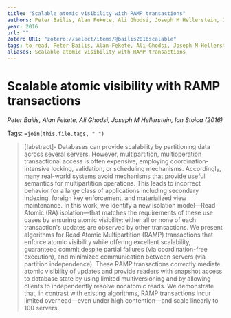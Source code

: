 ```yaml
---
title: "Scalable atomic visibility with RAMP transactions"
authors: Peter Bailis, Alan Fekete, Ali Ghodsi, Joseph M Hellerstein, Ion Stoica
year: 2016
url: ""
Zotero URI: "zotero://select/items/@bailis2016scalable"
tags: to-read, Peter-Bailis, Alan-Fekete, Ali-Ghodsi, Joseph M-Hellerstein, Ion-Stoica
aliases: Scalable atomic visibility with RAMP transactions
---
```


# Scalable atomic visibility with RAMP transactions  
_Peter Bailis, Alan Fekete, Ali Ghodsi, Joseph M Hellerstein, Ion Stoica (2016)_

Tags: `=join(this.file.tags, " ")`

> [!abstract]-
> Databases can provide scalability by partitioning data across several servers. However, multipartition, multioperation transactional access is often expensive, employing coordination-intensive locking, validation, or scheduling mechanisms. Accordingly, many real-world systems avoid mechanisms that provide useful semantics for multipartition operations. This leads to incorrect behavior for a large class of applications including secondary indexing, foreign key enforcement, and materialized view maintenance. In this work, we identify a new isolation model—Read Atomic (RA) isolation—that matches the requirements of these use cases by ensuring atomic visibility: either all or none of each transaction's updates are observed by other transactions. We present algorithms for Read Atomic Multipartition (RAMP) transactions that enforce atomic visibility while offering excellent scalability, guaranteed commit despite partial failures (via coordination-free execution), and minimized communication between servers (via partition independence). These RAMP transactions correctly mediate atomic visibility of updates and provide readers with snapshot access to database state by using limited multiversioning and by allowing clients to independently resolve nonatomic reads. We demonstrate that, in contrast with existing algorithms, RAMP transactions incur limited overhead—even under high contention—and scale linearly to 100 servers.


